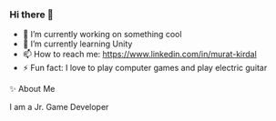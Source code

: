 ### Hi there 👋

- 🔭 I’m currently working on something cool
- 🌱 I’m currently learning Unity
- 📫 How to reach me: https://www.linkedin.com/in/murat-kirdal
- ⚡ Fun fact: I love to play computer games and play electric guitar

✨  About Me

I am a Jr. Game Developer

<!--
**muratkrdl/muratkrdl** is a ✨ _special_ ✨ repository because its `README.md` (this file) appears on your GitHub profile.

Here are some ideas to get you started:

